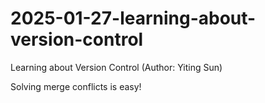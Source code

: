 # 2025-01-27-learning-about-version-control
Learning about Version Control (Author: Yiting Sun)

Solving merge conflicts is easy!

